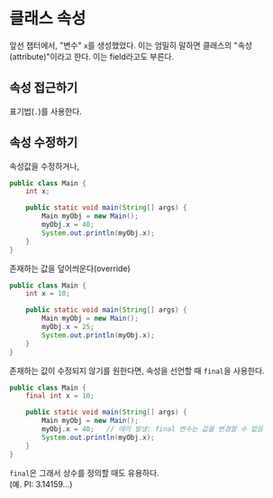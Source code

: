 # 클래스 속성
앞선 챕터에서, "변수" `x`를 생성했었다. 이는 엄밀히 말하면 클래스의 "속성(attribute)"이라고 한다. 이는 field라고도 부른다.

## 속성 접근하기
표기법(`.`)를 사용한다.

## 속성 수정하기
속성값을 수정하거나,
```java
public class Main {
    int x;

    public static void main(String[] args) {
        Main myObj = new Main();
        myObj.x = 40;
        System.out.println(myObj.x);
    }
}
```
존재하는 값을 덮어씌운다(override)
```java
public class Main {
    int x = 10;

    public static void main(String[] args) {
        Main myObj = new Main();
        myObj.x = 25;
        System.out.println(myObj.x);
    }
}
```

존재하는 값이 수정되지 않기를 원한다면, 속성을 선언할 때 `final`을 사용한다.
```java
public class Main {
    final int x = 10;

    public static void main(String[] args) {
        Main myObj = new Main();
        myObj.x = 40;   // 에러 발생: final 변수는 값을 변경할 수 없음
        System.out.println(myObj.x);
    }
}
```

`final`은 그래서 상수를 정의할 때도 유용하다. <br>(예. PI: 3.14159...)